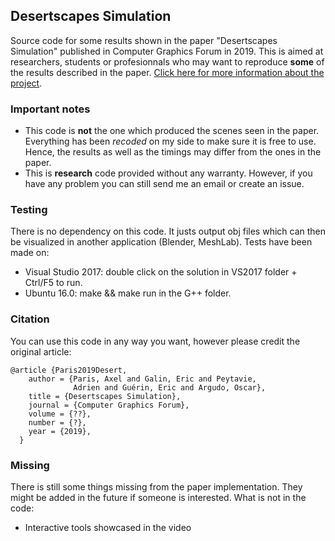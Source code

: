 ## Desertscapes Simulation
Source code for some results shown in the paper "Desertscapes Simulation" published in Computer Graphics Forum in 2019. 
This is aimed at researchers, students or profesionnals who may want to reproduce **some** of the results described in the paper.
[Click here for more information about the project](link).

### Important notes
* This code is **not** the one which produced the scenes seen in the paper. Everything has been *recoded* on my side to make sure it is free to use. Hence, the results as well as the timings may differ from the ones in the paper.
* This is **research** code provided without any warranty. However, if you have any problem you can still send me an email or create an issue.

### Testing
There is no dependency on this code. It justs output obj files which can then be visualized in another application (Blender, MeshLab). Tests have been made on:
* Visual Studio 2017: double click on the solution in VS2017 folder + Ctrl/F5 to run.
* Ubuntu 16.0: make && make run in the G++ folder.

### Citation
You can use this code in any way you want, however please credit the original article:
```
@article {Paris2019Desert,
    author = {Paris, Axel and Galin, Eric and Peytavie,
              Adrien and Guérin, Eric and Argudo, Oscar},
    title = {Desertscapes Simulation},
    journal = {Computer Graphics Forum},
    volume = {??},
    number = {?},
    year = {2019},
  }
```	

### Missing
There is still some things missing from the paper implementation. They might be added in the future if someone is interested. What is not in the code:
* Interactive tools showcased in the video
